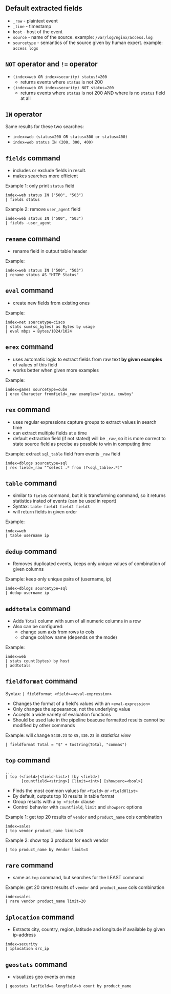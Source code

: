 ## Default extracted fields

* `_raw`  - plaintext event
* `_time` - timestamp
* `host` - host of the event
* `source` - name of the source. example: `/var/log/nginx/access.log`
* `sourcetype` - semantics of the source given by human expert. example: `access logs`

## `NOT` operator and `!=` operator

* `(index=web OR index=security) status!=200`
	* returns events where `status` is not 200
* `(index=web OR index=security) NOT status=200`
	* returns events where `status` is not 200 AND where is no `status` field at all

## `IN` operator

Same results for these two searches:
* `index=web (status=200 OR status=300 or status=400)`
* `index=web status IN (200, 300, 400)`

## `fields` command

* includes or exclude fields in result.
* makes searches more efficient

Example 1: only print `status` field
```
index=web status IN ("500", "503")
| fields status
```

Example 2: remove `user_agent` field
```
index=web status IN ("500", "503")
| fields -user_agent
```

## `rename` command

* rename field in output table header

Example:
```
index=web status IN ("500", "503")
| rename status AS "HTTP Status"
```

## `eval` command

* create new fields from existing ones

Example:
```
index=net sourcetype=cisco
| stats sum(sc_bytes) as Bytes by usage
| eval mbps = Bytes/1024/1024
```

## `erex` command

* uses automatic logic to extract fields from raw text **by given examples** of values of this field
* works better when given more examples

Example:
```
index=games sourcetype=cube
| erex Character fromfield=_raw examples="pixie, cowboy"
```

## `rex` command

* uses regular expressions capture groups to extract values in search time
* can extract multiple fields at a time
* default extraction field (if not stated) will be `_raw`, so it is more correct to state source field as precise as possible to win in computing time

Example: extract `sql_table` field from events  `_raw` field
```
index=dblogs sourcetype=sql
| rex field=_raw "^select .* from (?<sql_table>.*)"
```

## `table` command

* similar to `fields` command, but it is transforming command, so it returns statistics insted of events (can be used in report)
* Syntax: `table field1 field2 field3`
* will return fields in given order

Example:
```
index=web
| table username ip
```

## `dedup` command

* Removes duplicated events, keeps only unique values of combination of given columns

Example: keep only unique pairs of (username, ip)
```
index=dblogs sourcetype=sql
| dedup username ip
```

## `addtotals` command

* Adds `Total` column with sum of all numeric columns in a row
* Also can be configured:
	* change sum axis from rows to cols
	* change col/row name (depends on the mode)

Example:
```
index=web
| stats count(bytes) by host
| addtotals
```

## `fieldformat` command

Syntax: `| fieldformat <field>=<eval-expression>`

* Changes the format of a field's values with an `<eval-expression>`
* Only changes the appearance, not the underlying value
* Accepts a wide variety of evaluation functions
* Should be used late in the pipeline beacuse formatted results cannot be modified by other commands

Example: will change `5430.23` to `$5,430.23` in *statistics view*
```
| fieldformat Total = "$" + tostring(Total, "commas")
```

## `top` command
```
...
| top (<field>|<field-list>) [by <field>]
	   [countfield=<string>] [limit=<int>] [showperc=<bool>]
```

* Finds the most common values for `<field>` or `<field0list>`
* By default, outputs top 10 results in table format
* Group results with a `by <field>` clause
* Control behavior with `countfield`, `limit` and `showperc` options

Example 1: get top 20 results of `vendor` and `product_name` cols combination
```
index=sales
| top vendor product_name limit=20
```

Example 2: show top 3 products for each vendor
```
| top product_name by Vendor limit=3
```

## `rare` command

* same as `top` command, but searches for the LEAST command

Example: get 20 rarest results of `vendor` and `product_name` cols combination
```
index=sales
| rare vendor product_name limit=20
```

## `iplocation` command

* Extracts city, country, region, latitude and longitude if available by given ip-address
```
index=security
| iplocation src_ip
```

## `geostats` command

* visualizes geo events on map
```
| geostats latfield=a longfield=b count by product_name
```